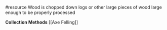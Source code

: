 #resource
Wood is chopped down logs or other large pieces of wood large enough to be properly processed

**Collection Methods**
[[Axe Felling]]

